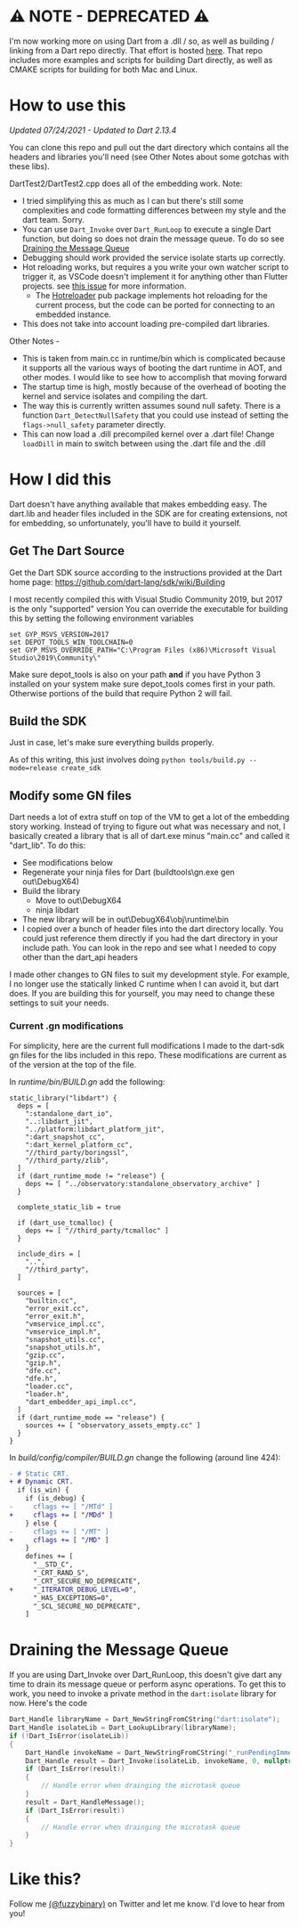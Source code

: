 # ⚠ NOTE - DEPRECATED ⚠

I'm now working more on using Dart from a .dll / so, as well as building / linking from
a Dart repo directly. That effort is hosted [here](https://github.com/fuzzybinary/dart_shared_libray). 
That repo includes more examples and scripts for building Dart directly, as well as
CMAKE scripts for building for both Mac and Linux.

# How to use this

_Updated 07/24/2021 - Updated to Dart 2.13.4_

You can clone this repo and pull out the dart directory which contains all the headers and libraries
you'll need (see Other Notes about some gotchas with these libs).

DartTest2/DartTest2.cpp does all of the embedding work. Note:

- I tried simplifying this as much as I can but there's still some complexities and code formatting
  differences between my style and the dart team. Sorry.
- You can use `Dart_Invoke` over `Dart_RunLoop` to execute a single Dart function, but doing so does
  not drain the message queue. To do so see [Draining the Message
  Queue](#draining-the-message-queue)
- Debugging should work provided the service isolate starts up correctly.
- Hot reloading works, but requires a you write your own watcher script to trigger it, as VSCode
  doesn't implement it for anything other than Flutter projects. see [this
  issue](https://github.com/Dart-Code/Dart-Code/issues/2708) for more information.
    - The [Hotreloader](https://pub.dev/packages/hotreloader) pub package implements hot reloading
      for the current process, but the code can be ported for connecting to an embedded instance.
- This does not take into account loading pre-compiled dart libraries.

Other Notes -

- This is taken from main.cc in runtime/bin which is complicated because it supports all the various
  ways of booting the dart runtime in AOT, and other modes. I would like to see how to accomplish
  that moving forward
- The startup time is high, mostly because of the overhead of booting the kernel and service
  isolates and compiling the dart.
- The way this is currently written assumes sound null safety. There is a function
  `Dart_DetectNullSafety` that you could use instead of setting the `flags->null_safety` parameter
  directly.
- This can now load a .dill precompiled kernel over a .dart file! Change `loadDill` in main to
  switch between using the .dart file and the .dill

# How I did this

Dart doesn't have anything available that makes embedding easy. The dart.lib and header files
included in the SDK are for creating extensions, not for embedding, so unfortunately, you'll have to
build it yourself.

## Get The Dart Source

Get the Dart SDK source according to the instructions provided at the Dart home page:
https://github.com/dart-lang/sdk/wiki/Building

I most recently compiled this with Visual Studio Community 2019, but 2017 is the only "supported"
version You can override the executable for building this by setting the following environment
variables

```
set GYP_MSVS_VERSION=2017
set DEPOT_TOOLS_WIN_TOOLCHAIN=0
set GYP_MSVS_OVERRIDE_PATH="C:\Program Files (x86)\Microsoft Visual Studio\2019\Community\"
```

Make sure depot_tools is also on your path **and** if you have Python 3 installed on your system
make sure depot_tools comes first in your path. Otherwise portions of the build that require Python
2 will fail.

## Build the SDK

Just in case, let's make sure everything builds properly.

As of this writing, this just involves doing `python tools/build.py --mode=release create_sdk`

## Modify some GN files

Dart needs a lot of extra stuff on top of the VM to get a lot of the embedding story working.
Instead of trying to figure out what was necessary and not, I basically created a library that is
all of dart.exe minus "main.cc" and called it "dart_lib". To do this:

- See modifications below
- Regenerate your ninja files for Dart (buildtools\gn.exe gen out\DebugX64)
- Build the library
  - Move to out\DebugX64
  - ninja libdart
- The new library will be in out\DebugX64\obj\runtime\bin
- I copied over a bunch of header files into the dart directory locally. You could just reference
  them directly if you had the dart directory in your include path. You can look in the repo and
  see what I needed to copy other than the dart_api headers

I made other changes to GN files to suit my development style. For example, I no longer use the
statically linked C runtime when I can avoid it, but dart does. If you are building this for
yourself, you may need to change these settings to suit your needs.

### Current .gn modifications

For simplicity, here are the current full modifications I made to the dart-sdk gn files for the libs
included in this repo. These modifications are current as of the version at the top of the file.

In _runtime/bin/BUILD.gn_ add the following:

```
static_library("libdart") {
  deps = [
    ":standalone_dart_io",
    "..:libdart_jit",
    "../platform:libdart_platform_jit",
    ":dart_snapshot_cc",
    ":dart_kernel_platform_cc",
    "//third_party/boringssl",
    "//third_party/zlib",
  ]
  if (dart_runtime_mode != "release") {
    deps += [ "../observatory:standalone_observatory_archive" ]
  }

  complete_static_lib = true

  if (dart_use_tcmalloc) {
    deps += [ "//third_party/tcmalloc" ]
  }

  include_dirs = [
    "..",
    "//third_party",
  ]

  sources = [
    "builtin.cc",
    "error_exit.cc",
    "error_exit.h",
    "vmservice_impl.cc",
    "vmservice_impl.h",
    "snapshot_utils.cc",
    "snapshot_utils.h",
    "gzip.cc",
    "gzip.h",
    "dfe.cc",
    "dfe.h",
    "loader.cc",
    "loader.h",
    "dart_embedder_api_impl.cc",
  ]
  if (dart_runtime_mode == "release") {
    sources += [ "observatory_assets_empty.cc" ]
  }
}
```

In _build/config/compiler/BUILD.gn_ change the following (around line 424):

```diff
- # Static CRT.
+ # Dynamic CRT.
  if (is_win) {
    if (is_debug) {
-     cflags += [ "/MTd" ]
+     cflags += [ "/MDd" ]
    } else {
-     cflags += [ "/MT" ]
+     cflags += [ "/MD" ]
    }
    defines += [
      "__STD_C",
      "_CRT_RAND_S",
      "_CRT_SECURE_NO_DEPRECATE",
+     "_ITERATOR_DEBUG_LEVEL=0",
      "_HAS_EXCEPTIONS=0",
      "_SCL_SECURE_NO_DEPRECATE",
    ]
```

# Draining the Message Queue

If you are using Dart_Invoke over Dart_RunLoop, this doesn't give dart any time to drain its message
queue or perform async operations. To get this to work, you need to invoke a private method in the
`dart:isolate` library for now. Here's the code

```cpp
Dart_Handle libraryName = Dart_NewStringFromCString("dart:isolate");
Dart_Handle isolateLib = Dart_LookupLibrary(libraryName);
if (!Dart_IsError(isolateLib))
{
    Dart_Handle invokeName = Dart_NewStringFromCString("_runPendingImmediateCallback");
    Dart_Handle result = Dart_Invoke(isolateLib, invokeName, 0, nullptr);
    if (Dart_IsError(result))
    {
        // Handle error when drainging the microtask queue
    }
    result = Dart_HandleMessage();
    if (Dart_IsError(result))
    {
        // Handle error when drainging the microtask queue
    }
}
```

# Like this?

Follow me [(@fuzzybinary)](http://twitter.com/fuzzybinary) on Twitter and let me know. I'd love to
hear from you!
